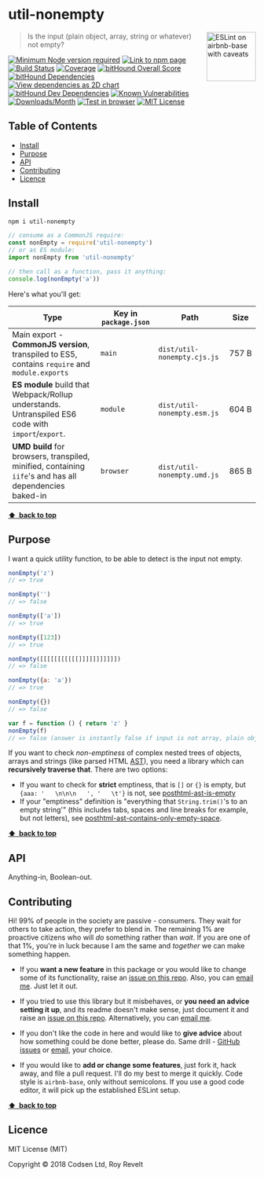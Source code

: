 # util-nonempty

<a href="https://github.com/revelt/eslint-on-airbnb-base-badge" style="float: right; padding: 0 0 20px 20px;"><img src="https://cdn.rawgit.com/revelt/eslint-on-airbnb-base-badge/0c3e46c9/lint-badge.svg" alt="ESLint on airbnb-base with caveats" width="100" align="right"></a>

> Is the input (plain object, array, string or whatever) not empty?

[![Minimum Node version required][node-img]][node-url]
[![Link to npm page][npm-img]][npm-url]
[![Build Status][travis-img]][travis-url]
[![Coverage][cov-img]][cov-url]
[![bitHound Overall Score][overall-img]][overall-url]
[![bitHound Dependencies][deps-img]][deps-url]
[![View dependencies as 2D chart][deps2d-img]][deps2d-url]
[![bitHound Dev Dependencies][dev-img]][dev-url]
[![Known Vulnerabilities][vulnerabilities-img]][vulnerabilities-url]
[![Downloads/Month][downloads-img]][downloads-url]
[![Test in browser][runkit-img]][runkit-url]
[![MIT License][license-img]][license-url]

## Table of Contents

<!-- START doctoc generated TOC please keep comment here to allow auto update -->
<!-- DON'T EDIT THIS SECTION, INSTEAD RE-RUN doctoc TO UPDATE -->


- [Install](#install)
- [Purpose](#purpose)
- [API](#api)
- [Contributing](#contributing)
- [Licence](#licence)

<!-- END doctoc generated TOC please keep comment here to allow auto update -->

## Install

```bash
npm i util-nonempty
```

```js
// consume as a CommonJS require:
const nonEmpty = require('util-nonempty')
// or as ES module:
import nonEmpty from 'util-nonempty'

// then call as a function, pass it anything:
console.log(nonEmpty('a'))
```

Here's what you'll get:

Type            | Key in `package.json` | Path  | Size
----------------|-----------------------|-------|--------
Main export - **CommonJS version**, transpiled to ES5, contains `require` and `module.exports` | `main`                | `dist/util-nonempty.cjs.js` | 757&nbsp;B
**ES module** build that Webpack/Rollup understands. Untranspiled ES6 code with `import`/`export`. | `module`              | `dist/util-nonempty.esm.js` | 604&nbsp;B
**UMD build** for browsers, transpiled, minified, containing `iife`'s and has all dependencies baked-in | `browser`            | `dist/util-nonempty.umd.js` | 865&nbsp;B

**[⬆ &nbsp;back to top](#)**

## Purpose

I want a quick utility function, to be able to detect is the input not empty.

```js
nonEmpty('z')
// => true

nonEmpty('')
// => false

nonEmpty(['a'])
// => true

nonEmpty([123])
// => true

nonEmpty([[[[[[[[[[[]]]]]]]]]]])
// => false

nonEmpty({a: 'a'})
// => true

nonEmpty({})
// => false

var f = function () { return 'z' }
nonEmpty(f)
// => false (answer is instantly false if input is not array, plain object or string)
```

If you want to check _non-emptiness_ of complex nested trees of objects, arrays and strings (like parsed HTML [AST](https://github.com/posthtml/posthtml-parser)), you need a library which can **recursively traverse that**. There are two options:

* If you want to check for **strict** emptiness, that is `[]` or `{}` is empty, but `{aaa: '   \n\n\n   ', '   \t'}` is not, see [posthtml-ast-is-empty](https://www.npmjs.com/package/posthtml-ast-is-empty)
* If your "emptiness" definition is "everything that `String.trim()`'s to an empty string'" (this includes tabs, spaces and line breaks for example, but not letters), see [posthtml-ast-contains-only-empty-space](https://www.npmjs.com/package/posthtml-ast-contains-only-empty-space).

**[⬆ &nbsp;back to top](#)**

## API

Anything-in, Boolean-out.

## Contributing

Hi! 99% of people in the society are passive - consumers. They wait for others to take action, they prefer to blend in. The remaining 1% are proactive citizens who will _do_ something rather than _wait_. If you are one of that 1%, you're in luck because I am the same and _together_ we can make something happen.

* If you **want a new feature** in this package or you would like to change some of its functionality, raise an [issue on this repo](https://github.com/codsen/util-nonempty/issues). Also, you can [email me](mailto:roy@codsen.com). Just let it out.

* If you tried to use this library but it misbehaves, or **you need an advice setting it up**, and its readme doesn't make sense, just document it and raise an [issue on this repo](https://github.com/codsen/util-nonempty/issues). Alternatively, you can [email me](mailto:roy@codsen.com).

* If you don't like the code in here and would like to **give advice** about how something could be done better, please do. Same drill - [GitHub issues](https://github.com/codsen/util-nonempty/issues) or [email](mailto:roy@codsen.com), your choice.

* If you would like to **add or change some features**, just fork it, hack away, and file a pull request. I'll do my best to merge it quickly. Code style is `airbnb-base`, only without semicolons. If you use a good code editor, it will pick up the established ESLint setup.

**[⬆ &nbsp;back to top](#)**

## Licence

MIT License (MIT)

Copyright © 2018 Codsen Ltd, Roy Revelt

[node-img]: https://img.shields.io/node/v/util-nonempty.svg?style=flat-square&label=works%20on%20node
[node-url]: https://www.npmjs.com/package/util-nonempty

[npm-img]: https://img.shields.io/npm/v/util-nonempty.svg?style=flat-square&label=release
[npm-url]: https://www.npmjs.com/package/util-nonempty

[travis-img]: https://img.shields.io/travis/codsen/util-nonempty.svg?style=flat-square
[travis-url]: https://travis-ci.org/codsen/util-nonempty

[cov-img]: https://coveralls.io/repos/github/codsen/util-nonempty/badge.svg?style=flat-square?branch=master
[cov-url]: https://coveralls.io/github/codsen/util-nonempty?branch=master

[overall-img]: https://img.shields.io/bithound/code/github/codsen/util-nonempty.svg?style=flat-square
[overall-url]: https://www.bithound.io/github/codsen/util-nonempty

[deps-img]: https://img.shields.io/bithound/dependencies/github/codsen/util-nonempty.svg?style=flat-square
[deps-url]: https://www.bithound.io/github/codsen/util-nonempty/master/dependencies/npm

[deps2d-img]: https://img.shields.io/badge/deps%20in%202D-see_here-08f0fd.svg?style=flat-square
[deps2d-url]: http://npm.anvaka.com/#/view/2d/util-nonempty

[dev-img]: https://img.shields.io/bithound/devDependencies/github/codsen/util-nonempty.svg?style=flat-square
[dev-url]: https://www.bithound.io/github/codsen/util-nonempty/master/dependencies/npm

[vulnerabilities-img]: https://snyk.io/test/github/codsen/util-nonempty/badge.svg?style=flat-square
[vulnerabilities-url]: https://snyk.io/test/github/codsen/util-nonempty

[downloads-img]: https://img.shields.io/npm/dm/util-nonempty.svg?style=flat-square
[downloads-url]: https://npmcharts.com/compare/util-nonempty

[runkit-img]: https://img.shields.io/badge/runkit-test_in_browser-a853ff.svg?style=flat-square
[runkit-url]: https://npm.runkit.com/util-nonempty

[license-img]: https://img.shields.io/npm/l/util-nonempty.svg?style=flat-square
[license-url]: https://github.com/codsen/util-nonempty/blob/master/license.md

